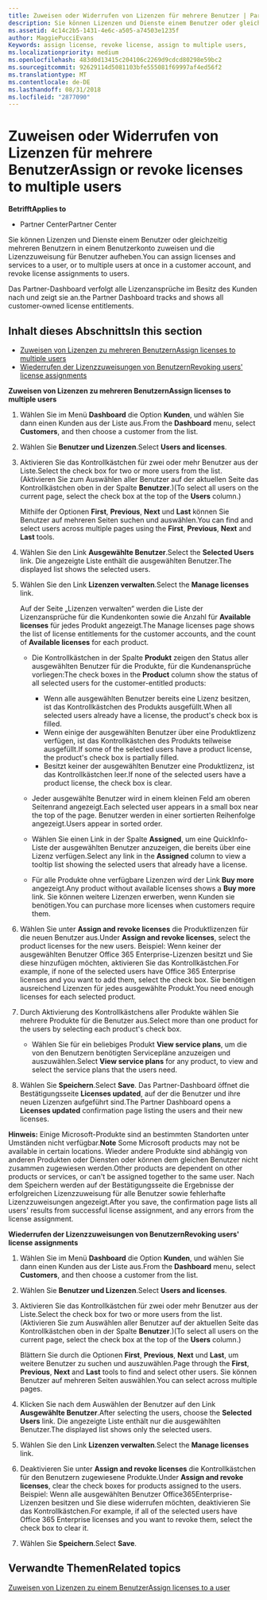 ```yaml
---
title: Zuweisen oder Widerrufen von Lizenzen für mehrere Benutzer | Partner Center
description: Sie können Lizenzen und Dienste einem Benutzer oder gleichzeitig mehreren Benutzern in einem Benutzerkonto zuweisen und die Lizenzzuweisung für Benutzer aufheben.
ms.assetid: 4c14c2b5-1431-4e6c-a505-a74503e1235f
author: MaggiePucciEvans
Keywords: assign license, revoke license, assign to multiple users,
ms.localizationpriority: medium
ms.openlocfilehash: 483d0d13415c204106c2269d9cdcd80298e59bc2
ms.sourcegitcommit: 92629114d5081103bfe555081f69997af4ed56f2
ms.translationtype: MT
ms.contentlocale: de-DE
ms.lasthandoff: 08/31/2018
ms.locfileid: "2877090"
---
```

# <a name="assign-or-revoke-licenses-to-multiple-users"></a><span data-ttu-id="06637-103">Zuweisen oder Widerrufen von Lizenzen für mehrere Benutzer</span><span class="sxs-lookup"><span data-stu-id="06637-103">Assign or revoke licenses to multiple users</span></span>

**<span data-ttu-id="06637-104">Betrifft</span><span class="sxs-lookup"><span data-stu-id="06637-104">Applies to</span></span>**

-  <span data-ttu-id="06637-105">Partner Center</span><span class="sxs-lookup"><span data-stu-id="06637-105">Partner Center</span></span>

<span data-ttu-id="06637-106">Sie können Lizenzen und Dienste einem Benutzer oder gleichzeitig mehreren Benutzern in einem Benutzerkonto zuweisen und die Lizenzzuweisung für Benutzer aufheben.</span><span class="sxs-lookup"><span data-stu-id="06637-106">You can assign licenses and services to a user, or to multiple users at once in a customer account, and revoke license assignments to users.</span></span>

<span data-ttu-id="06637-107">Das Partner-Dashboard verfolgt alle Lizenzansprüche im Besitz des Kunden nach und zeigt sie an.</span><span class="sxs-lookup"><span data-stu-id="06637-107">the Partner Dashboard tracks and shows all customer-owned license entitlements.</span></span>

## <a name="in-this-section"></a><span data-ttu-id="06637-108">Inhalt dieses Abschnitts</span><span class="sxs-lookup"><span data-stu-id="06637-108">In this section</span></span>


-   [<span data-ttu-id="06637-109">Zuweisen von Lizenzen zu mehreren Benutzern</span><span class="sxs-lookup"><span data-stu-id="06637-109">Assign licenses to multiple users</span></span>](#assign-licenses-to-groups)
-   [<span data-ttu-id="06637-110">Wiederrufen der Lizenzzuweisungen von Benutzern</span><span class="sxs-lookup"><span data-stu-id="06637-110">Revoking users' license assignments</span></span>](#revoking-licenses)

<a href="" id="assign-licenses-to-groups"></a>
<span data-ttu-id="06637-111">**Zuweisen von Lizenzen zu mehreren Benutzern**</span><span class="sxs-lookup"><span data-stu-id="06637-111">**Assign licenses to multiple users**</span></span>

1.  <span data-ttu-id="06637-112">Wählen Sie im Menü **Dashboard** die Option **Kunden**, und wählen Sie dann einen Kunden aus der Liste aus.</span><span class="sxs-lookup"><span data-stu-id="06637-112">From the **Dashboard** menu, select **Customers**, and then choose a customer from the list.</span></span>
2.  <span data-ttu-id="06637-113">Wählen Sie **Benutzer und Lizenzen**.</span><span class="sxs-lookup"><span data-stu-id="06637-113">Select **Users and licenses**.</span></span>
3.  <span data-ttu-id="06637-114">Aktivieren Sie das Kontrollkästchen für zwei oder mehr Benutzer aus der Liste.</span><span class="sxs-lookup"><span data-stu-id="06637-114">Select the check box for two or more users from the list.</span></span> <span data-ttu-id="06637-115">(Aktivieren Sie zum Auswählen aller Benutzer auf der aktuellen Seite das Kontrollkästchen oben in der Spalte **Benutzer**.)</span><span class="sxs-lookup"><span data-stu-id="06637-115">(To select all users on the current page, select the check box at the top of the **Users** column.)</span></span>

    <span data-ttu-id="06637-116">Mithilfe der Optionen **First**, **Previous**, **Next** und **Last** können Sie Benutzer auf mehreren Seiten suchen und auswählen.</span><span class="sxs-lookup"><span data-stu-id="06637-116">You can find and select users across multiple pages using the **First**, **Previous**, **Next** and **Last** tools.</span></span>

4.  <span data-ttu-id="06637-117">Wählen Sie den Link **Ausgewählte Benutzer**.</span><span class="sxs-lookup"><span data-stu-id="06637-117">Select the **Selected Users** link.</span></span> <span data-ttu-id="06637-118">Die angezeigte Liste enthält die ausgewählten Benutzer.</span><span class="sxs-lookup"><span data-stu-id="06637-118">The displayed list shows the selected users.</span></span>
5.  <span data-ttu-id="06637-119">Wählen Sie den Link **Lizenzen verwalten**.</span><span class="sxs-lookup"><span data-stu-id="06637-119">Select the **Manage licenses** link.</span></span>

    <span data-ttu-id="06637-120">Auf der Seite „Lizenzen verwalten“ werden die Liste der Lizenzansprüche für die Kundenkonten sowie die Anzahl für **Available licenses** für jedes Produkt angezeigt.</span><span class="sxs-lookup"><span data-stu-id="06637-120">The Manage licenses page shows the list of license entitlements for the customer accounts, and the count of **Available licenses** for each product.</span></span>

    -   <span data-ttu-id="06637-121">Die Kontrollkästchen in der Spalte **Produkt** zeigen den Status aller ausgewählten Benutzer für die Produkte, für die Kundenansprüche vorliegen:</span><span class="sxs-lookup"><span data-stu-id="06637-121">The check boxes in the **Product** column show the status of all selected users for the customer-entitled products:</span></span>

        -   <span data-ttu-id="06637-122">Wenn alle ausgewählten Benutzer bereits eine Lizenz besitzen, ist das Kontrollkästchen des Produkts ausgefüllt.</span><span class="sxs-lookup"><span data-stu-id="06637-122">When all selected users already have a license, the product's check box is filled.</span></span>
        -   <span data-ttu-id="06637-123">Wenn einige der ausgewählten Benutzer über eine Produktlizenz verfügen, ist das Kontrollkästchen des Produkts teilweise ausgefüllt.</span><span class="sxs-lookup"><span data-stu-id="06637-123">If some of the selected users have a product license, the product's check box is partially filled.</span></span>
        -   <span data-ttu-id="06637-124">Besitzt keiner der ausgewählten Benutzer eine Produktlizenz, ist das Kontrollkästchen leer.</span><span class="sxs-lookup"><span data-stu-id="06637-124">If none of the selected users have a product license, the check box is clear.</span></span>
    -   <span data-ttu-id="06637-125">Jeder ausgewählte Benutzer wird in einem kleinen Feld am oberen Seitenrand angezeigt.</span><span class="sxs-lookup"><span data-stu-id="06637-125">Each selected user appears in a small box near the top of the page.</span></span> <span data-ttu-id="06637-126">Benutzer werden in einer sortierten Reihenfolge angezeigt.</span><span class="sxs-lookup"><span data-stu-id="06637-126">Users appear in sorted order.</span></span>

    -   <span data-ttu-id="06637-127">Wählen Sie einen Link in der Spalte **Assigned**, um eine QuickInfo-Liste der ausgewählten Benutzer anzuzeigen, die bereits über eine Lizenz verfügen.</span><span class="sxs-lookup"><span data-stu-id="06637-127">Select any link in the **Assigned** column to view a tooltip list showing the selected users that already have a license.</span></span>

    -   <span data-ttu-id="06637-128">Für alle Produkte ohne verfügbare Lizenzen wird der Link **Buy more** angezeigt.</span><span class="sxs-lookup"><span data-stu-id="06637-128">Any product without available licenses shows a **Buy more** link.</span></span> <span data-ttu-id="06637-129">Sie können weitere Lizenzen erwerben, wenn Kunden sie benötigen.</span><span class="sxs-lookup"><span data-stu-id="06637-129">You can purchase more licenses when customers require them.</span></span>

6.  <span data-ttu-id="06637-130">Wählen Sie unter **Assign and revoke licenses** die Produktlizenzen für die neuen Benutzer aus.</span><span class="sxs-lookup"><span data-stu-id="06637-130">Under **Assign and revoke licenses**, select the product licenses for the new users.</span></span> <span data-ttu-id="06637-131">Beispiel: Wenn keiner der ausgewählten Benutzer Office 365 Enterprise-Lizenzen besitzt und Sie diese hinzufügen möchten, aktivieren Sie das Kontrollkästchen.</span><span class="sxs-lookup"><span data-stu-id="06637-131">For example, if none of the selected users have Office 365 Enterprise licenses and you want to add them, select the check box.</span></span> <span data-ttu-id="06637-132">Sie benötigen ausreichend Lizenzen für jedes ausgewählte Produkt.</span><span class="sxs-lookup"><span data-stu-id="06637-132">You need enough licenses for each selected product.</span></span>
7.  <span data-ttu-id="06637-133">Durch Aktivierung des Kontrollkästchens aller Produkte wählen Sie mehrere Produkte für die Benutzer aus.</span><span class="sxs-lookup"><span data-stu-id="06637-133">Select more than one product for the users by selecting each product's check box.</span></span>
    -   <span data-ttu-id="06637-134">Wählen Sie für ein beliebiges Produkt **View service plans**, um die von den Benutzern benötigten Servicepläne anzuzeigen und auszuwählen.</span><span class="sxs-lookup"><span data-stu-id="06637-134">Select **View service plans** for any product, to view and select the service plans that the users need.</span></span>

8.  <span data-ttu-id="06637-135">Wählen Sie **Speichern**.</span><span class="sxs-lookup"><span data-stu-id="06637-135">Select **Save**.</span></span> <span data-ttu-id="06637-136">Das Partner-Dashboard öffnet die Bestätigungsseite **Licenses updated**, auf der die Benutzer und ihre neuen Lizenzen aufgeführt sind.</span><span class="sxs-lookup"><span data-stu-id="06637-136">The Partner Dashboard opens a **Licenses updated** confirmation page listing the users and their new licenses.</span></span>

<span data-ttu-id="06637-137">**Hinweis:** Einige Microsoft-Produkte sind an bestimmten Standorten unter Umständen nicht verfügbar.</span><span class="sxs-lookup"><span data-stu-id="06637-137">**Note**  Some Microsoft products may not be available in certain locations.</span></span> <span data-ttu-id="06637-138">Wieder andere Produkte sind abhängig von anderen Produkten oder Diensten oder können dem gleichen Benutzer nicht zusammen zugewiesen werden.</span><span class="sxs-lookup"><span data-stu-id="06637-138">Other products are dependent on other products or services, or can't be assigned together to the same user.</span></span> <span data-ttu-id="06637-139">Nach dem Speichern werden auf der Bestätigungsseite die Ergebnisse der erfolgreichen Lizenzzuweisung für alle Benutzer sowie fehlerhafte Lizenzzuweisungen angezeigt.</span><span class="sxs-lookup"><span data-stu-id="06637-139">After you save, the confirmation page lists all users' results from successful license assignment, and any errors from the license assignment.</span></span>

 

<a href="" id="revoking-licenses"></a>
<span data-ttu-id="06637-140">**Wiederrufen der Lizenzzuweisungen von Benutzern**</span><span class="sxs-lookup"><span data-stu-id="06637-140">**Revoking users' license assignments**</span></span>

1.  <span data-ttu-id="06637-141">Wählen Sie im Menü **Dashboard** die Option **Kunden**, und wählen Sie dann einen Kunden aus der Liste aus.</span><span class="sxs-lookup"><span data-stu-id="06637-141">From the **Dashboard** menu, select **Customers**, and then choose a customer from the list.</span></span>
2.  <span data-ttu-id="06637-142">Wählen Sie **Benutzer und Lizenzen**.</span><span class="sxs-lookup"><span data-stu-id="06637-142">Select **Users and licenses**.</span></span>
3.  <span data-ttu-id="06637-143">Aktivieren Sie das Kontrollkästchen für zwei oder mehr Benutzer aus der Liste.</span><span class="sxs-lookup"><span data-stu-id="06637-143">Select the check box for two or more users from the list.</span></span> <span data-ttu-id="06637-144">(Aktivieren Sie zum Auswählen aller Benutzer auf der aktuellen Seite das Kontrollkästchen oben in der Spalte **Benutzer**.)</span><span class="sxs-lookup"><span data-stu-id="06637-144">(To select all users on the current page, select the check box at the top of the **Users** column.)</span></span>

    <span data-ttu-id="06637-145">Blättern Sie durch die Optionen **First**, **Previous**, **Next** und **Last**, um weitere Benutzer zu suchen und auszuwählen.</span><span class="sxs-lookup"><span data-stu-id="06637-145">Page through the **First**, **Previous**, **Next** and **Last** tools to find and select other users.</span></span> <span data-ttu-id="06637-146">Sie können Benutzer auf mehreren Seiten auswählen.</span><span class="sxs-lookup"><span data-stu-id="06637-146">You can select across multiple pages.</span></span>

4.  <span data-ttu-id="06637-147">Klicken Sie nach dem Auswählen der Benutzer auf den Link **Ausgewählte Benutzer**.</span><span class="sxs-lookup"><span data-stu-id="06637-147">After selecting the users, choose the **Selected Users** link.</span></span> <span data-ttu-id="06637-148">Die angezeigte Liste enthält nur die ausgewählten Benutzer.</span><span class="sxs-lookup"><span data-stu-id="06637-148">The displayed list shows only the selected users.</span></span>
5.  <span data-ttu-id="06637-149">Wählen Sie den Link **Lizenzen verwalten**.</span><span class="sxs-lookup"><span data-stu-id="06637-149">Select the **Manage licenses** link.</span></span>
6.  <span data-ttu-id="06637-150">Deaktivieren Sie unter **Assign and revoke licenses** die Kontrollkästchen für den Benutzern zugewiesene Produkte.</span><span class="sxs-lookup"><span data-stu-id="06637-150">Under **Assign and revoke licenses**, clear the check boxes for products assigned to the users.</span></span> <span data-ttu-id="06637-151">Beispiel: Wenn alle ausgewählten Benutzer Office365Enterprise-Lizenzen besitzen und Sie diese widerrufen möchten, deaktivieren Sie das Kontrollkästchen.</span><span class="sxs-lookup"><span data-stu-id="06637-151">For example, if all of the selected users have Office 365 Enterprise licenses and you want to revoke them, select the check box to clear it.</span></span>
7.  <span data-ttu-id="06637-152">Wählen Sie **Speichern**.</span><span class="sxs-lookup"><span data-stu-id="06637-152">Select **Save**.</span></span>

## <a name="related-topics"></a><span data-ttu-id="06637-153">Verwandte Themen</span><span class="sxs-lookup"><span data-stu-id="06637-153">Related topics</span></span>


[<span data-ttu-id="06637-154">Zuweisen von Lizenzen zu einem Benutzer</span><span class="sxs-lookup"><span data-stu-id="06637-154">Assign licenses to a user</span></span>](assign-licenses-to-users.md)

 

 



